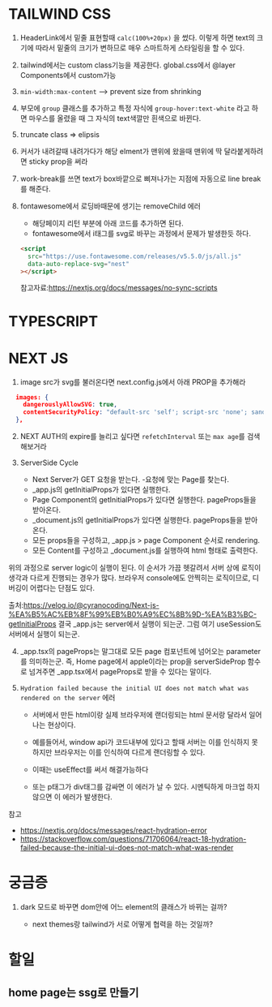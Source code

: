 # TAILWIND CSS

1. HeaderLink에서 밑줄 표현할때 `calc(100%+20px)` 을 썼다. 이렇게 하면 text의 크기에 따라서 밑줄의 크기가 변하므로 매우 스마트하게 스타일링을 할 수 있다.

2. tailwind에서는 custom class기능을 제공한다. global.css에서 @layer Components에서 custom가능

3. `min-width:max-content` --> prevent size from shrinking

4. 부모에 `group` 클래스를 추가하고 특정 자식에 `group-hover:text-white` 라고 하면 마우스를 올렸을 때 그 자식의 text색깔만 흰색으로 바뀐다.

5. truncate class => elipsis

6. 커서가 내려갈때 내려가다가 해당 elment가 맨위에 왔을때 맨위에 딱 달라붙게하려면 sticky prop을 써라

7. work-break를 쓰면 text가 box바깥으로 삐져나가는 지점에 자동으로 line break를 해준다.

8. fontawesome에서 로딩바때문에 생기는 removeChild 에러

   - 해당페이지 리턴 부분에 아래 코드를 추가하면 된다.
   - fontawesome에서 i태그를 svg로 바꾸는 과정에서 문제가 발생한듯 하다.

   ```html
   <script
     src="https://use.fontawesome.com/releases/v5.5.0/js/all.js"
     data-auto-replace-svg="nest"
   ></script>
   ```

   참고자료:https://nextjs.org/docs/messages/no-sync-scripts

# TYPESCRIPT

# NEXT JS

1. image src가 svg를 불러온다면 next.config.js에서 아래 PROP을 추가해라

```JSON
  images: {
    dangerouslyAllowSVG: true,
    contentSecurityPolicy: "default-src 'self'; script-src 'none'; sandbox;",
  },
```

2. NEXT AUTH의 expire를 늘리고 싶다면 `refetchInterval` 또는 `max age`를 검색해보거라

3. ServerSide Cycle
   - Next Server가 GET 요청을 받는다. -요청에 맞는 Page를 찾는다.
   - \_app.js의 getInitialProps가 있다면 실행한다.
   - Page Component의 getInitialProps가 있다면 실행한다. pageProps들을 받아온다.
   - \_document.js의 getInitialProps가 있다면 실행한다. pageProps들을 받아온다.
   - 모든 props들을 구성하고, \_app.js > page Component 순서로 rendering.
   - 모든 Content를 구성하고 \_document.js를 실행하여 html 형태로 출력한다.

위의 과정으로 server logic이 실행이 된다. 이 순서가 가끔 헷갈려서 서버 상에 로직이 생각과 다르게 진행되는 경우가 많다. 브라우저 console에도 안찍히는 로직이므로, 디버깅이 어렵다는 단점도 있다.

출처:https://velog.io/@cyranocoding/Next-js-%EA%B5%AC%EB%8F%99%EB%B0%A9%EC%8B%9D-%EA%B3%BC-getInitialProps
결국 \_app.js는 server에서 실행이 되는군. 그럼 여기 useSession도 서버에서 실행이 되는군.

4. \_app.tsx의 pageProps는 말그대로 모든 page 컴포넌트에 넘어오는 parameter를 의미하는군. 즉, Home page에서 apple이라는 prop을 serverSideProp 함수로 넘겨주면 \_app.tsx에서 pageProps로 받을 수 있다는 말이다.

5. `Hydration failed because the initial UI does not match what was rendered on the server` 에러

   - 서버에서 만든 html이랑 실제 브라우저에 랜더링되는 html 문서랑 달라서 일어나는 현상이다.
   - 예를들어서, window api가 코드내부에 있다고 할때 서버는 이를 인식하지 못하지만 브라우저는 이를 인식하여 다르게 랜더링할 수 있다.
   - 이때는 useEffect를 써서 해결가능하다

   - 또는 p태그가 div태그를 감싸면 이 에러가 날 수 있다. 시멘틱하게 마크업 하지 않으면 이 에러가 발생한다.

참고

- https://nextjs.org/docs/messages/react-hydration-error
- https://stackoverflow.com/questions/71706064/react-18-hydration-failed-because-the-initial-ui-does-not-match-what-was-render

# 궁금증

1. dark 모드로 바꾸면 dom안에 어느 element의 클래스가 바뀌는 걸까?

   - next themes랑 tailwind가 서로 어떻게 협력을 하는 것일까?

# 할일

## home page는 ssg로 만들기
